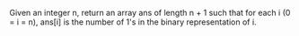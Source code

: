<p>Given an integer n, return an array ans of length n + 1 such that for each i (0 = i = n), ans[i] is the number of 1's in the binary representation of i.</p>
